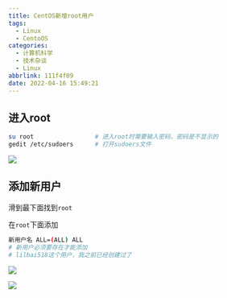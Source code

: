 ```yaml
---
title: CentOS新增root用户
tags:
  - Linux
  - CentoOS
categories:
  - 计算机科学
  - 技术杂谈
  - Linux
abbrlink: 111f4f09
date: 2022-04-16 15:49:21
---
```


## 进入root

```bash mark:1
su root  				# 进入root时需要输入密码，密码是不显示的
gedit /etc/sudoers		# 打开sudoers文件
```

![](http://hikki.test.upcdn.net/20220704011617.jpeg)

## 添加新用户

滑到最下面找到`root`

在`root`下面添加

```bash mark:1
新用户名 ALL=(ALL) ALL 
# 新用户必须要存在才能添加
# lilbai518这个用户，我之前已经创建过了
```

![](http://hikki.test.upcdn.net/20220704011640.jpeg)

![](http://hikki.test.upcdn.net/20220704011650.jpeg)
